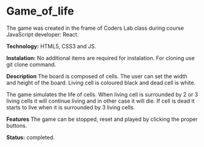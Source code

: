 # Game_of_life
The game was created in the frame of Coders Lab class during course JavaScript developer: React.

**Technology:** HTML5, CSS3 and JS.

**Instalation:** No additional items are required for instalation. For cloning use git clone command.

**Description**
The board is composed of cells. The user can set the width and height of the board. Living cell is coloured black and dead cell is white.

The game simulates the life of cells. When living cell is surrounded by 2 or 3 living cells it will continue living and in other case it will die.
If cell is dead it starts to live when it is surrounded by 3 living cells.

**Features**
The game can be stopped, reset and played by clicking the proper buttons.

**Status:** completed.